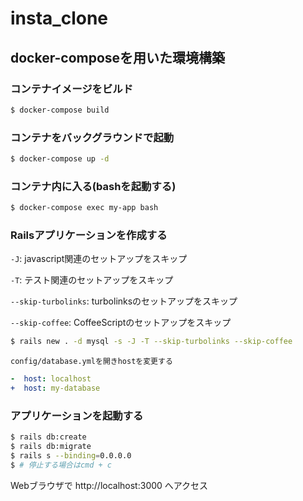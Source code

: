 # insta_clone

## docker-composeを用いた環境構築

### コンテナイメージをビルド

```bash
$ docker-compose build
```

### コンテナをバックグラウンドで起動

```bash
$ docker-compose up -d
```

### コンテナ内に入る(bashを起動する)

```bash
$ docker-compose exec my-app bash
```

### Railsアプリケーションを作成する

`-J`: javascript関連のセットアップをスキップ

`-T`: テスト関連のセットアップをスキップ

`--skip-turbolinks`: turbolinksのセットアップをスキップ

`--skip-coffee`: CoffeeScriptのセットアップをスキップ 

```bash
$ rails new . -d mysql -s -J -T --skip-turbolinks --skip-coffee
```

`config/database.ymlを開きhostを変更する`

```yaml
-  host: localhost
+  host: my-database
```

### アプリケーションを起動する

```bash
$ rails db:create
$ rails db:migrate
$ rails s --binding=0.0.0.0
$ # 停止する場合はcmd + c
```

Webブラウザで http://localhost:3000 へアクセス